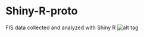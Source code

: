 # Shiny-R-proto
FIS data collected and analyzed with Shiny R
![alt tag](https://github.com/Callyou/Shiny-R-proto/shiny_proto.png)
